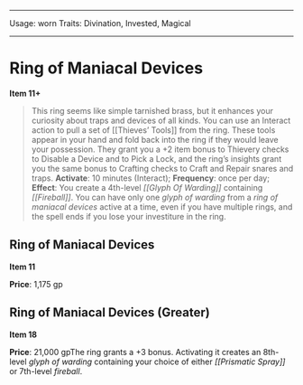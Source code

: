 
---
Usage: worn
Traits: Divination, Invested, Magical

---

# Ring of Maniacal Devices

**Item 11+**

> This ring seems like simple tarnished brass, but it enhances your curiosity about traps and devices of all kinds. You can use an Interact action to pull a set of [[Thieves’ Tools]] from the ring. These tools appear in your hand and fold back into the ring if they would leave your possession. They grant you a +2 item bonus to Thievery checks to Disable a Device and to Pick a Lock, and the ring’s insights grant you the same bonus to Crafting checks to Craft and Repair snares and traps.
**Activate**: 10 minutes (Interact);
**Frequency**: once per day;
**Effect**: You create a 4th-level *[[Glyph Of Warding]]* containing *[[Fireball]]*. You can have only one *glyph of warding* from a *ring of maniacal devices* active at a time, even if you have multiple rings, and the spell ends if you lose your investiture in the ring.

## Ring of Maniacal Devices

**Item 11**

**Price**: 1,175 gp

## Ring of Maniacal Devices (Greater)

**Item 18**

**Price**: 21,000 gpThe ring grants a +3 bonus. Activating it creates an 8th-level *glyph of warding* containing your choice of either *[[Prismatic Spray]]* or 7th-level *fireball*.
